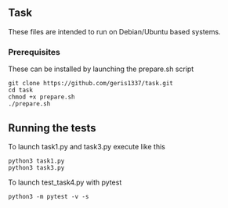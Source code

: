 ## Task

These files are intended to run on Debian/Ubuntu based systems.

### Prerequisites

These can be installed by launching the prepare.sh script
```
git clone https://github.com/geris1337/task.git
cd task
chmod +x prepare.sh
./prepare.sh
```
## Running the tests

To launch task1.py and task3.py execute like this
```
python3 task1.py
python3 task3.py
```

To launch test_task4.py with pytest
```
python3 -m pytest -v -s
```
